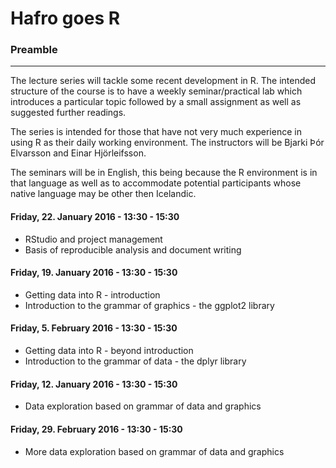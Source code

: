 # Hafro goes R



### Preamble
___

The lecture series will tackle some recent development in R. The intended structure of the course is to have a weekly seminar/practical lab which introduces a particular topic followed by a small assignment as well as suggested further readings.

The series is intended for those that have not very much experience in using R as their daily working environment. The instructors will be Bjarki Þór Elvarsson and Einar Hjörleifsson.

The seminars will be in English, this being because the R environment is in that language as well as to accommodate potential participants whose native language may be other then Icelandic.

#### Friday, 22. January 2016 - 13:30 - 15:30

* RStudio and project management
* Basis of reproducible analysis and document writing

#### Friday, 19. January 2016 - 13:30 - 15:30

* Getting data into R - introduction
* Introduction to the grammar of graphics - the ggplot2 library

#### Friday, 5. February 2016 - 13:30 - 15:30

* Getting data into R - beyond introduction
* Introduction to the grammar of data - the dplyr library

#### Friday, 12. January 2016 - 13:30 - 15:30

* Data exploration based on grammar of data and graphics

#### Friday, 29. February 2016 - 13:30 - 15:30

* More data exploration based on grammar of data and graphics

